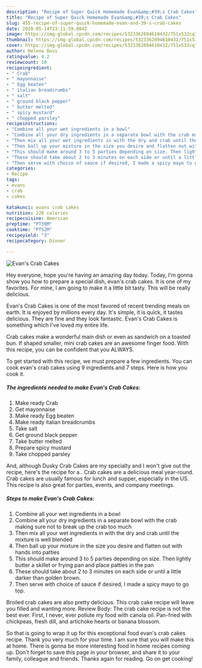 ```yaml
---
description: "Recipe of Super Quick Homemade Evan&amp;#39;s Crab Cakes"
title: "Recipe of Super Quick Homemade Evan&amp;#39;s Crab Cakes"
slug: 455-recipe-of-super-quick-homemade-evan-and-39-s-crab-cakes
date: 2020-05-14T23:11:59.884Z
image: https://img-global.cpcdn.com/recipes/5323362894610432/751x532cq70/evans-crab-cakes-recipe-main-photo.jpg
thumbnail: https://img-global.cpcdn.com/recipes/5323362894610432/751x532cq70/evans-crab-cakes-recipe-main-photo.jpg
cover: https://img-global.cpcdn.com/recipes/5323362894610432/751x532cq70/evans-crab-cakes-recipe-main-photo.jpg
author: Helena Bass
ratingvalue: 4.2
reviewcount: 10
recipeingredient:
- " Crab"
- " mayonnaise"
- " Egg beaten"
- " italian breadcrumbs"
- " salt"
- " ground black pepper"
- " butter melted"
- " spicy mustard"
- " chopped parsley"
recipeinstructions:
- "Combine all your wet ingredients in a bowl"
- "Combine all your dry ingredients in a separate bowl with the crab making sure not to break up the crab too much"
- "Then mix all your wet ingredients in with the dry and crab until the mixture is well blended"
- "Then ball up your mixture in the size you desire and flatten out with hands into patties"
- "This should make around 3 to 5 parties depending on size. Then lightly butter a skillet or frying pan and place patties in the pan"
- "These should take about 2 to 3 minutes on each side or until a little darker than golden brown."
- "Then serve with choice of sauce if desired, I made a spicy mayo to go top."
categories:
- Recipe
tags:
- evans
- crab
- cakes

katakunci: evans crab cakes 
nutrition: 220 calories
recipecuisine: American
preptime: "PT39M"
cooktime: "PT52M"
recipeyield: "3"
recipecategory: Dinner

---
```



![Evan&#39;s Crab Cakes](https://img-global.cpcdn.com/recipes/5323362894610432/751x532cq70/evans-crab-cakes-recipe-main-photo.jpg)

Hey everyone, hope you're having an amazing day today. Today, I'm gonna show you how to prepare a special dish, evan&#39;s crab cakes. It is one of my favorites. For mine, I am going to make it a little bit tasty. This will be really delicious.

Evan&#39;s Crab Cakes is one of the most favored of recent trending meals on earth. It is enjoyed by millions every day. It's simple, it is quick, it tastes delicious. They are fine and they look fantastic. Evan&#39;s Crab Cakes is something which I've loved my entire life.

Crab cakes make a wonderful main dish or even as sandwich on a toasted bun. If shaped smaller, mini crab cakes are an awesome finger food. With this recipe, you can be confident that you ALWAYS.


To get started with this recipe, we must prepare a few ingredients. You can cook evan&#39;s crab cakes using 9 ingredients and 7 steps. Here is how you cook it.

<!--inarticleads1-->

##### The ingredients needed to make Evan&#39;s Crab Cakes:

1. Make ready  Crab
1. Get  mayonnaise
1. Make ready  Egg beaten
1. Make ready  italian breadcrumbs
1. Take  salt
1. Get  ground black pepper
1. Take  butter melted
1. Prepare  spicy mustard
1. Take  chopped parsley


And, although Dusky Crab Cakes are my specialty and I won&#39;t give out the recipe, here&#39;s the recipe for a.. Crab cakes are a delicious meal year-round. Crab cakes are usually famous for lunch and supper, especially in the US. This recipe is also great for parties, events, and company meetings. 

<!--inarticleads2-->

##### Steps to make Evan&#39;s Crab Cakes:

1. Combine all your wet ingredients in a bowl
1. Combine all your dry ingredients in a separate bowl with the crab making sure not to break up the crab too much
1. Then mix all your wet ingredients in with the dry and crab until the mixture is well blended
1. Then ball up your mixture in the size you desire and flatten out with hands into patties
1. This should make around 3 to 5 parties depending on size. Then lightly butter a skillet or frying pan and place patties in the pan
1. These should take about 2 to 3 minutes on each side or until a little darker than golden brown.
1. Then serve with choice of sauce if desired, I made a spicy mayo to go top.


Broiled crab cakes are also pretty delicious. This crab cake recipe will leave you filled and wanting more. Review Body: The crab cake recipe is not the best ever. First, I never, ever pollute my food with canola oil. Pan-fried with chickpeas, fresh dill, and artichoke hearts or banana blossom. 

So that is going to wrap it up for this exceptional food evan&#39;s crab cakes recipe. Thank you very much for your time. I am sure that you will make this at home. There is gonna be more interesting food in home recipes coming up. Don't forget to save this page in your browser, and share it to your family, colleague and friends. Thanks again for reading. Go on get cooking!
